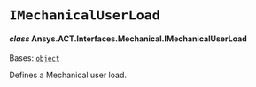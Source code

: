 # `IMechanicalUserLoad`

<a id="ansys.mechanical.stubs.v241.Ansys.ACT.Interfaces.Mechanical.IMechanicalUserLoad"></a>

#### *class* Ansys.ACT.Interfaces.Mechanical.IMechanicalUserLoad

Bases: [`object`](https://docs.python.org/3/library/functions.html#object)

Defines a Mechanical user load.

<!-- !! processed by numpydoc !! -->

